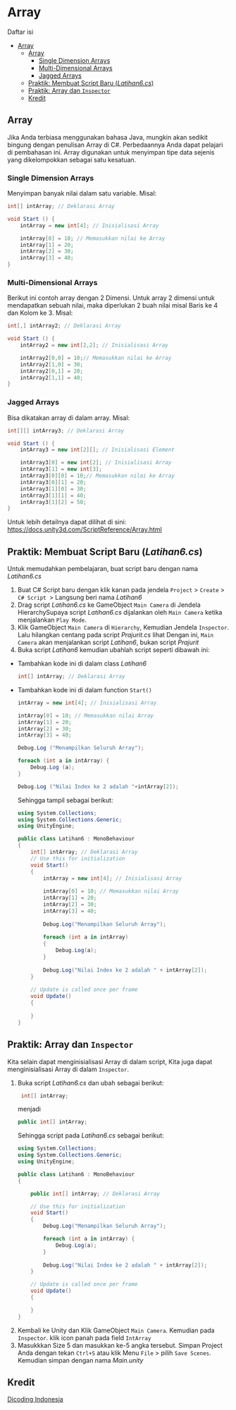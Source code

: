 # Array

Daftar isi
- [Array](#array)
  - [Array](#array-1)
    - [Single Dimension Arrays](#single-dimension-arrays)
    - [Multi-Dimensional Arrays](#multi-dimensional-arrays)
    - [Jagged Arrays](#jagged-arrays)
  - [Praktik: Membuat Script Baru (*Latihan6.cs*)](#praktik-membuat-script-baru-latihan6cs)
  - [Praktik: Array dan `Inspector`](#praktik-array-dan-inspector)
  - [Kredit](#kredit)

## Array
Jika Anda terbiasa menggunakan bahasa Java, mungkin akan sedikit bingung dengan penulisan Array di C#. Perbedaannya Anda dapat pelajari di pembahasan ini. Array digunakan untuk menyimpan tipe data sejenis yang dikelompokkan sebagai satu kesatuan.

### Single Dimension Arrays
Menyimpan banyak nilai dalam satu variable. Misal:
```csharp
int[] intArray; // Deklarasi Array

void Start () {
    intArray = new int[4]; // Inisialisasi Array

    intArray[0] = 10; // Memasukkan nilai ke Array
    intArray[1] = 20;
    intArray[2] = 30;
    intArray[3] = 40;
}
```

### Multi-Dimensional Arrays
Berikut ini contoh array dengan 2 Dimensi. Untuk array 2 dimensi untuk mendapatkan sebuah nilai, maka diperlukan 2 buah nilai misal Baris ke 4 dan Kolom ke 3. Misal:
```csharp
int[,] intArray2; // Deklarasi Array

void Start () {
    intArray2 = new int[2,2]; // Inisialisasi Array

    intArray2[0,0] = 10;// Memasukkan nilai ke Array
    intArray2[1,0] = 30;
    intArray2[0,1] = 20;
    intArray2[1,1] = 40;
}
```

### Jagged Arrays
Bisa dikatakan array di dalam array. Misal:
```csharp
int[][] intArray3; // Deklarasi Array

void Start () {
    intArray3 = new int[2][]; // Inisialisasi Element

    intArray3[0] = new int[2]; // Inisialisasi Array
    intArray3[1] = new int[3];
    intArray3[0][0] = 10;// Memasukkan nilai ke Array
    intArray3[0][1] = 20;
    intArray3[1][0] = 30;
    intArray3[1][1] = 40;
    intArray3[1][2] = 50;
}
```

Untuk lebih detailnya dapat dilihat di sini:
https://docs.unity3d.com/ScriptReference/Array.html

## Praktik: Membuat Script Baru (*Latihan6.cs*)
Untuk memudahkan pembelajaran, buat script baru dengan nama *Latihan6.cs*
1. Buat C# Script baru dengan klik kanan pada jendela `Project` > `Create` > `C# Script `> Langsung beri nama *Latihan6*
2. Drag script *Latihan6.cs* ke GameObject ``Main Camera`` di Jendela HierarchySupaya script *Latihan6.cs* dijalankan oleh `Main Camera` ketika menjalankan `Play Mode`.
3. Klik GameObject `Main Camera` di `Hierarchy`, Kemudian Jendela `Inspector`. Lalu hilangkan centang pada script *Prajurit.cs* lihat Dengan ini, `Main Camera` akan menjalankan script *Latihan6*, bukan script *Prajurit*
4. Buka script *Latihan6* kemudian ubahlah script seperti dibawah ini:
- Tambahkan kode ini di dalam class *Latihan6*
    ```csharp
    int[] intArray; // Deklarasi Array
    ```
- Tambahkan kode ini di dalam function `Start()`
    ```csharp
    intArray = new int[4]; // Inisialisasi Array
    
    intArray[0] = 10; // Memasukkan nilai Array
    intArray[1] = 20;
    intArray[2] = 30;
    intArray[3] = 40;

    Debug.Log ("Menampilkan Seluruh Array");

    foreach (int a in intArray) {
        Debug.Log (a);
    }

    Debug.Log ("Nilai Index ke 2 adalah "+intArray[2]);
    ```

    Sehingga tampil sebagai berikut:
    ```csharp
    using System.Collections;
    using System.Collections.Generic;
    using UnityEngine;

    public class Latihan6 : MonoBehaviour
    {
        int[] intArray; // Deklarasi Array
        // Use this for initialization
        void Start()
        {
            intArray = new int[4]; // Inisialisasi Array
            
            intArray[0] = 10; // Memasukkan nilai Array
            intArray[1] = 20;
            intArray[2] = 30;
            intArray[3] = 40;
            
            Debug.Log("Menampilkan Seluruh Array");
            
            foreach (int a in intArray)
            {
                Debug.Log(a);
            }
            
            Debug.Log("Nilai Index ke 2 adalah " + intArray[2]);
        }
        
        // Update is called once per frame
        void Update()
        {
            
        }
    }
    ```

## Praktik: Array dan `Inspector`
Kita selain dapat menginisialisasi Array di dalam script, Kita juga dapat menginisialisasi Array di dalam `Inspector`.
1. Buka script *Latihan6.cs* dan ubah sebagai berikut:
   ```csharp
    int[] intArray;
    ```
    menjadi
    ```csharp
    public int[] intArray;
    ```
    Sehingga script pada *Latihan6.cs* sebagai berikut:
    ```csharp
    using System.Collections;
    using System.Collections.Generic;
    using UnityEngine;

    public class Latihan6 : MonoBehaviour
    {

        public int[] intArray; // Deklarasi Array

        // Use this for initialization
        void Start()
        {
            Debug.Log("Menampilkan Seluruh Array");

            foreach (int a in intArray) {
                Debug.Log(a);
            }
            
            Debug.Log("Nilai Index ke 2 adalah " + intArray[2]);
        }

        // Update is called once per frame
        void Update()
        {

        }
    }
    ```
2. Kembali ke Unity dan Klik GameObject `Main Camera`. Kemudian pada `Inspector`. klik icon panah pada field `IntArray`
3. Masukkkan Size 5 dan masukkan ke-5 angka tersebut. Simpan Project Anda dengan tekan `Ctrl+S` atau klik Menu `File` > pilih `Save Scenes`. Kemudian simpan dengan nama *Main.unity*

## Kredit
[Dicoding Indonesia](https://www.dicoding.com/)